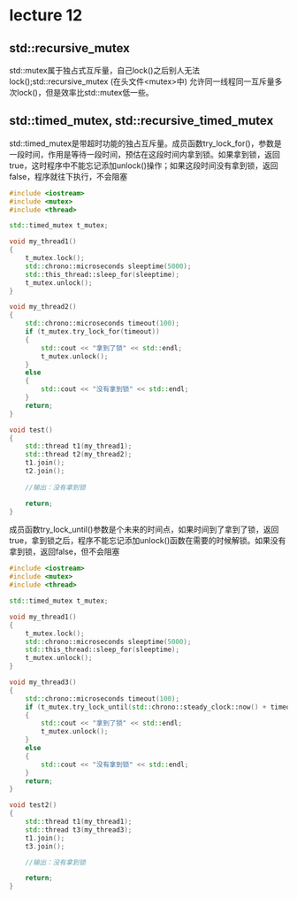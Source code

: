 # lecture 12  

## std::recursive_mutex  

std::mutex属于独占式互斥量，自己lock()之后别人无法lock();std::recursive_mutex (在头文件\<mutex\>中) 允许同一线程同一互斥量多次lock()，但是效率比std::mutex低一些。  

## std::timed_mutex, std::recursive_timed_mutex  

std::timed_mutex是带超时功能的独占互斥量。成员函数try_lock_for()，参数是一段时间，作用是等待一段时间，预估在这段时间内拿到锁。如果拿到锁，返回true，这时程序中不能忘记添加unlock()操作；如果这段时间没有拿到锁，返回false，程序就往下执行，不会阻塞  

```c++
#include <iostream>
#include <mutex>
#include <thread>

std::timed_mutex t_mutex;

void my_thread1()
{
    t_mutex.lock();
    std::chrono::microseconds sleeptime(5000);
    std::this_thread::sleep_for(sleeptime);
    t_mutex.unlock();
}

void my_thread2()
{
    std::chrono::microseconds timeout(100);
    if (t_mutex.try_lock_for(timeout))
    {
        std::cout << "拿到了锁" << std::endl;
        t_mutex.unlock();
    }
    else
    {
        std::cout << "没有拿到锁" << std::endl;
    }
    return;
}

void test()
{
    std::thread t1(my_thread1);
    std::thread t2(my_thread2);
    t1.join();
    t2.join();
    
    //输出：没有拿到锁

    return;
}
```

成员函数try_lock_until()参数是个未来的时间点，如果时间到了拿到了锁，返回true，拿到锁之后，程序不能忘记添加unlock()函数在需要的时候解锁。如果没有拿到锁，返回false，但不会阻塞  

```c++
#include <iostream>
#include <mutex>
#include <thread>

std::timed_mutex t_mutex;

void my_thread1()
{
    t_mutex.lock();
    std::chrono::microseconds sleeptime(5000);
    std::this_thread::sleep_for(sleeptime);
    t_mutex.unlock();
}

void my_thread3()
{
    std::chrono::microseconds timeout(100);
    if (t_mutex.try_lock_until(std::chrono::steady_clock::now() + timeout)) //等到当前时间的100ms后
    {
        std::cout << "拿到了锁" << std::endl;
        t_mutex.unlock();
    }
    else
    {
        std::cout << "没有拿到锁" << std::endl;
    }
    return;
}

void test2()
{
    std::thread t1(my_thread1);
    std::thread t3(my_thread3);
    t1.join();
    t3.join();

    //输出：没有拿到锁

    return;
}
```
